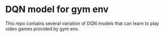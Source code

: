 # DQN model for gym env

This repo contains several variation of DQN models that can learn to play video games provided by gym env.